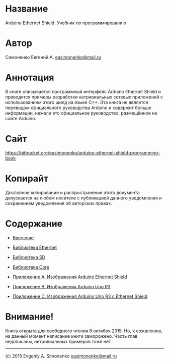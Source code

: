 # Название

Arduino Ethernet Shield. Учебник по программированию

# Автор

Симоненко Евгений А. <easimonenko@mail.ru>

# Аннотация

В книге описывается программный интерфейс Arduino Ethernet Shield и
приводятся примеры разработки нетривиальных сетевых приложений с
использованием этого шилд на языке C++. Эта книга не является переводом
официального руководства Arduino и содержит больше информации, нежели
это официальное руководство, размещённое на сайте Arduino.

# Сайт

https://bitbucket.org/easimonenko/arduino-ethernet-shield-programming-book

# Копирайт

Дословное копирование и распространение этого документа допускается на любом
носителе с публикацией данного уведомления и сохранением уведомления об
авторских правах.

# Содержание

- [Введение](/intro.markdown)

- [Библиотека Ethernet](/ethernet-library.markdown)

- [Библиотека SD](/sd-library.markdown)

- [Библиотека Core](/core-library.markdown)

- [Приложение A. Изображения Arduino Ethernet Shield](/appendix-a.markdown)

- [Приложение B. Изображения Arduino Uno R3](/appendix-b.markdown)

- [Приложение C. Изображения Arduino Uno R3 с Ethernet Shield](/appendix-c.markdown)

# Внимание!

Книга открыта для свободного чтения 8 октября 2015. Но, к сожалению, на 
данный момент написание книги заморожено. Часть глав недописаны, 
нетривиальных примеров тоже нет.

---

(c) 2015 Evgeniy A. Simonenko <easimonenko@mail.ru>
